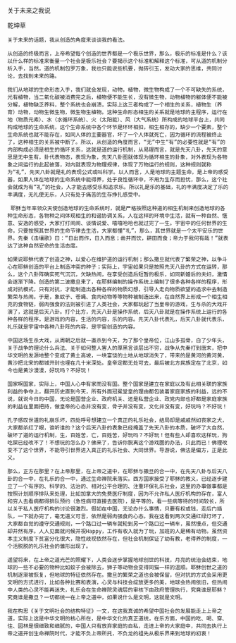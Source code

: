 关于未来之我说

乾坤草


    关于未来的话题，我从创造的角度来谈谈我的看法。

    从创造的终极而言，上帝希望每个创造的世界都是一个极乐世界，那么，极乐的标准是什么？该以什么样的标准来衡量一个社会是极乐社会？要揭示这个标准和解释这个标准，可从道的机制分析入手，当然，道的机制包罗万象，我也只能说些机要，抛砖引玉，发动大家的思维，共同讨论，去找到未来的路。

    我们从地球的生命形态入手，我们就会发现，动物，植物，微生物构成了一个不可缺失的系统，光有植物，当二氧化碳被消费完之后，植物便不能生长，没有微生物，动物植物的躯体便不能被分解，植物缺乏养料，整个系统也会崩溃，实际上这三者构成了一个相生的关系，植物生（养育）动物，动物生微生物，微生物生植物。这种生命形态相生的关系就是地球的主程序，运行在地（物质元素）、水（水循环系统）、火（太阳能）、风（大气系统）所构成的地球平台上，共同构成地球的生命系统，这个生命系统中各个环节是环环相扣，相生相存的，缺少一个要素，整个生命系统也就不能存在，如同人体的主要器官，坏了一个人体就死亡，因为循环的流程被终止了，这种相生的关系被中断了。所以，从创造的角度而言，“无”中生“有”的必要性就是“有”的内部构成必须是相生的循环关系，这就是道的运行机制，从易理而言，就是先天八卦，先天的意思是无中生有，卦代表物态，表现为象，先天八卦图就体现为循环相生的卦象，对外表现为各物象之间运行的此起彼落，对内就表现为物理规律，体现了万物运行的规则，这种规则就称为“礼”，先天八卦就是礼的表现公式或叫科学。以人而言，人是地球的主题生命，是上帝的感受器，如果人体在地球的生命系统中能得养，处于良性循环中，不用为生存而担忧，那么，这个社会就成为有“礼”的社会，人才能去感受乐和追求乐。所以礼是乐的基础，礼的丰满度决定了乐的丰满度，无礼便无乐，人只有处于痛苦的生存挣扎感受中。

     耶稣当年率领众天使创造地球的生命系统时，就是严格按照这种道的相生机制来创造地球的各种生命形态，各物种之间体现相生的和谐协调关系，人在这样的环境中生活，就有一种自然、惬意、安逸的感受，大家打打闹闹、谈情说爱、嘻嘻哈哈也就过完了一生。宇宙中的任何世界的生命，只要按照其世界的生命节律去生活，大家都懂“礼”，那么，其世界就是一个太平安乐的世界。先秦《击壤歌》曰：“日出而作，日入而息；凿井而饮，耕田而食；帝力于我何有哉！”就表达了这种自然安命的生活态度。

    如果说耶稣代表了创造之神，以爱心在维护道的运行机制；那么撒旦就代表了繁荣之神，以争斗心在耶稣创造的平台上制造冲突的种子；实际上，宇宙如果只是按照先天八卦的方式在运转，那么，这个八卦阵确实死气沉沉，欠缺热闹，在享受创造后短暂的极乐，如同新婚后的夫妇，激情会逐渐下降。创造的第二波撒旦来了，在耶稣编制的操作系统上编制了很多各种各样的程序，形成对抗模式，只有对抗，才能制造出各种各样的物质幻想，引导人走向物质欲望的追求中去制造繁荣与热闹。于是，象蚊子、苍蝇、食肉动物等等物种被制造出来，在自然界上形成一个相生相克的食物链，弱肉强食的法则被引进了人类社会，大家都玩起了当皇帝的游戏，生与杀的大戏开演了，这就是后天八卦。打个比方，先天八卦是操作系统，后天八卦就是在操作系统上运行的各种各样的程序，是游戏的内容，生活的内容，乐的内容。先天八卦代表礼，后天八卦就代表乐，礼乐就是宇宙中各种八卦阵的内容，是宇宙创造的内容。

    中国这场生杀大戏，从周朝之后就一直杀到今天，为了那个皇帝位，江山多孤骨，白了少年头，关于战争的理论什么兵法、关于如何整人害人的厚黑言谈层出不穷，战争从先秦打到唐末，把中华文明的发源地整个变成了黄土高坡，一块富饶的土地从地球消失了，带来的是黄河的黄河黄，黄沙把北宋的都城开封也埋在几十米深处。皇帝定都无处可去，最后被北方民族定在了北京，如今也是黄沙漫漫，好玩吗？不好玩！

    国家啊国家，实际上，中国人心中有家而没有国。整个国家是建立在家庭以及有此相关联的家族利益的争夺上，翻开历史直到今天，所有外面冠冕堂皇的理由都包装着家庭家族的利益，远的不说，就说今日的中国，无论是国营企业、政府机关、还是私营企业、政党内部也好都是家庭家族的利益在里面把持，做皇帝的心态并没有变，骨子并没有变，文化并没有变，好玩吗？不好玩！

    孔子感叹世道的礼崩乐坏，四处呼号想建立一个真正的礼乐社会，结局却是戚戚然如丧家之犬，大家都杀红了眼，谁听谁的？这个后天八卦的表象已经掩盖了先天八卦的本质，破坏了大自然，破坏了道的运行机制，生，百姓苦，亡，百姓苦，好玩吗？不好玩！但有些人却喜欢这样玩，狗吃屎已经改不了！不想玩的怎么办？佛来了，告诉你脱离这个游戏圈的办法，只此而已！佛理改变不了这个世界，不能导引世界进入真正的礼乐社会、大同世界。导游说，佛法是偏方，正是此义。

    那么，正方在那里？在上帝那里，在上帝之道中，在耶稣与撒旦的合一中，在先天八卦与后天八卦的合一中，在礼乐的合一中，通过生命禅院来落实。西方国家接受了耶稣的教义，已经逐步建立了一个有序的、科学的、法治的、相对公平合理的、注重环保礼乐社会，这里的办事做事都是按照计划顺序排队来处理，比如加拿大的免费医疗制度，因为不允许私人医疗机构的存在，富人和穷人去看病都得排队预约（急性病可直接去医院），是平等的，看一些病等待的时间较长，所以关于私人医疗机构的讨论很激烈。假如在中国，无论办什么事情，只要有权或钱，走后门插队，一下就办完了，毫无道义可言，依然是弱肉强食的心态。我在这看到两次交通红绿灯坏了，大家都自觉的遵守交通规则，一个路口过一辆车就轮到另一个路口过一辆车，虽然慢点，但交通却井然有序。人人见面就问候并祝Happy，工作有收入就为了玩，加班的人是稀有动物。虽然资本主义制度下贫富分化很大，隐性歧视依然存在，但社会机制保证了幼有教，老得养的制度，一个活脱脱的礼乐社会的雏形出现了。

    遥望将来，在上帝之道光芒的照耀下，人类会逐步掌握地球创世的科技，月亮的统治会结束，地球的一些不必要的物种比如蚊子会被除去，狮子等动物会变得同猫一样的温顺。耶稣创世之道的机制逐渐被恢复，但地球的特征依然存在。撒旦的繁荣之道也会被保留，但对抗的方式会采用更文明的方式进行，比如各种比赛和表演，心灵与科技会绽放更多的美，地球会热闹依旧，但热闹中人类的心灵不能再迷失，礼乐会在生命禅院灵魂层的审核下由政府管理执行，究竟谁是耶稣？究竟谁是撒旦？一切都统一在上帝之道中，如果说什么是文明，这就是文明。

    我在构思《关于文明社会的结构特征》一文，在这我真诚的希望中国社会的发展能走上上帝之道，实际上这是中华文明的核心所在，是中华文化的真正道统，在乐方面，中国的吃、喝、穿、住、园林是很细致和细腻的，中国人只有放弃家庭的自私，走进上帝的大家庭中，共同去执行上帝之道开创生命禅院时代，才能不负上帝所托，不负龙的祖先从极乐界来到地球的初衷！



